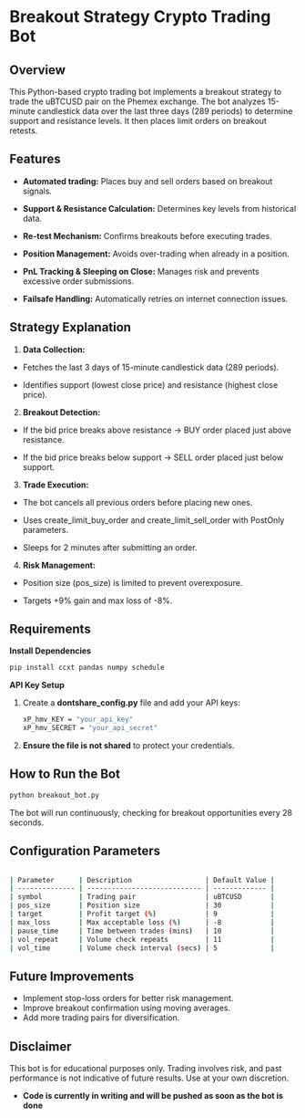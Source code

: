# Breakout Strategy Crypto Trading Bot

## Overview

This Python-based crypto trading bot implements a breakout strategy to trade the uBTCUSD pair on the Phemex exchange. The bot analyzes 15-minute candlestick data over the last three days (289 periods) to determine support and resistance levels. It then places limit orders on breakout retests.

## Features

- **Automated trading:** Places buy and sell orders based on breakout signals.

- **Support & Resistance Calculation:** Determines key levels from historical data.

- **Re-test Mechanism:** Confirms breakouts before executing trades.

- **Position Management:** Avoids over-trading when already in a position.

- **PnL Tracking & Sleeping on Close:** Manages risk and prevents excessive order submissions.

- **Failsafe Handling:** Automatically retries on internet connection issues.

## Strategy Explanation

1. **Data Collection:**

- Fetches the last 3 days of 15-minute candlestick data (289 periods).

- Identifies support (lowest close price) and resistance (highest close price).

2. **Breakout Detection:**

- If the bid price breaks above resistance → BUY order placed just above resistance.

- If the bid price breaks below support → SELL order placed just below support.

3. **Trade Execution:**

- The bot cancels all previous orders before placing new ones.

- Uses create_limit_buy_order and create_limit_sell_order with PostOnly parameters.

- Sleeps for 2 minutes after submitting an order.

4. **Risk Management:**

- Position size (pos_size) is limited to prevent overexposure.

- Targets +9% gain and max loss of -8%.

## Requirements
**Install Dependencies**
   ```bash
   pip install ccxt pandas numpy schedule
   ```
**API Key Setup**

1. Create a **dontshare_config.py** file and add your API keys:
   ```bash
   xP_hmv_KEY = "your_api_key"
   xP_hmv_SECRET = "your_api_secret"
   ```
2. **Ensure the file is not shared** to protect your credentials.

## How to Run the Bot
   ```bash
   python breakout_bot.py
   ```
The bot will run continuously, checking for breakout opportunities every 28 seconds.
## Configuration Parameters
```bash

| Parameter      | Description                  | Default Value |
| -------------- | ---------------------------- | ------------- |
| symbol         | Trading pair                 | uBTCUSD       |
| pos_size       | Position size                | 30            |
| target         | Profit target (%)            | 9             |
| max_loss       | Max acceptable loss (%)      | -8            |
| pause_time     | Time between trades (mins)   | 10            |
| vol_repeat     | Volume check repeats         | 11            |
| vol_time       | Volume check interval (secs) | 5             |
```
## Future Improvements
- Implement stop-loss orders for better risk management.
- Improve breakout confirmation using moving averages.
- Add more trading pairs for diversification.
## Disclaimer
This bot is for educational purposes only. Trading involves risk, and past performance is not indicative of future results. Use at your own discretion.

* **Code is currently in writing and will be pushed as soon as the bot is done**
